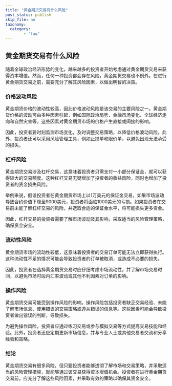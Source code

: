 ```yaml
---
title: "黄金期货交易有什么风险"
post_status: publish
skip_file: no
taxonomy:
  category:
        - "faq"
---
```


## 黄金期货交易有什么风险

随着全球政治经济形势的变化，越来越多的投资者开始考虑通过黄金期货交易来获得资本增值。然而，任何一种投资都会存在风险，黄金期货交易也不例外。在进行黄金期货交易之前，需要充分了解其风险因素，以做出明智的决策。

### 价格波动风险

黄金期货价格的波动性较高，因此价格波动风险是该交易的主要风险之一。黄金期货价格的波动可由多种因素引起，例如国际政治局势、金融市场变化、全球经济走向和自然灾害等。这些因素对黄金期货市场的价格产生直接或间接的影响。

因此，投资者要时刻监测市场变化，及时调整交易策略，以降低价格波动风险。此外，投资者还可以采用风险管理工具，例如止损单和限价单，以避免出现无法承受的损失。

### 杠杆风险

黄金期货交易涉及杠杆交易，这意味着投资者只需支付一小部分保证金，就可以获得较大的交易额度。这种杠杆交易无疑增加了投资者的收益风险，同时也增加了投资者的资金损失风险。

举例来说，假设投资者在黄金期货市场上以1万美元的保证金交易，如果市场波动导致合约价值下降至9000美元，投资者将面临1000美元的亏损。如果投资者在交易前未能了解杠杆交易的风险，并选取合适的保证金水平，将可能损失更多资金。

因此，杠杆交易的投资者需要了解市场波动及其影响，采取适当的风险管理策略，确保资金安全。

### 流动性风险

黄金期货市场的流动性较低，这意味着投资者的交易订单可能无法立即获得执行。这种流动性不足的情况可能会导致投资者的订单被取消，或造成不必要的损失。

因此，投资者在选择黄金期货交易时应仔细考虑市场流动性，并了解市场交易时间，以避免市场时段内汇率波动或其他不利因素对订单的影响。

### 操作风险

黄金期货交易可能受到操作风险的影响。操作风险包括投资者缺乏交易经验、未能了解市场信息、使用错误的交易策略或遵从错误的信息等。这些因素可能会导致投资者做出错误的判断，导致损失。

为避免操作风险，投资者应通过练习交易或参与模拟交易等方式提高交易技能和经验。此外，投资者还应定期更新市场信息，并与专业人士或其他交易者交流和分享经验和策略。

### 结论

黄金期货交易有很多风险，但只要投资者能够透彻了解市场和交易策略，并采取适当的风险管理措施，就能够通过该交易获得资本增值机会。投资者在进行黄金期货交易前，应充分了解这些风险因素，并采取有效的策略以确保其资金安全。
